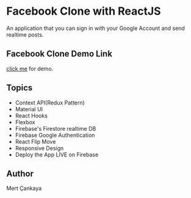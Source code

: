 # Facebook Clone with ReactJS
An application that you can sign in with your Google Account and send realtime posts.

## Facebook Clone Demo Link
<a href="https://facebook-clone-826d8.web.app/">click me</a> for demo.


## Topics
+ Context API(Redux Pattern)
+ Material UI
+ React Hooks
+ Flexbox
+ Firebase's Firestore realtime DB
+ Firebase Google Authentication
+ React Flip Move
+ Responsive Design 
+ Deploy the App LIVE on Firebase

## Author
Mert Çankaya





